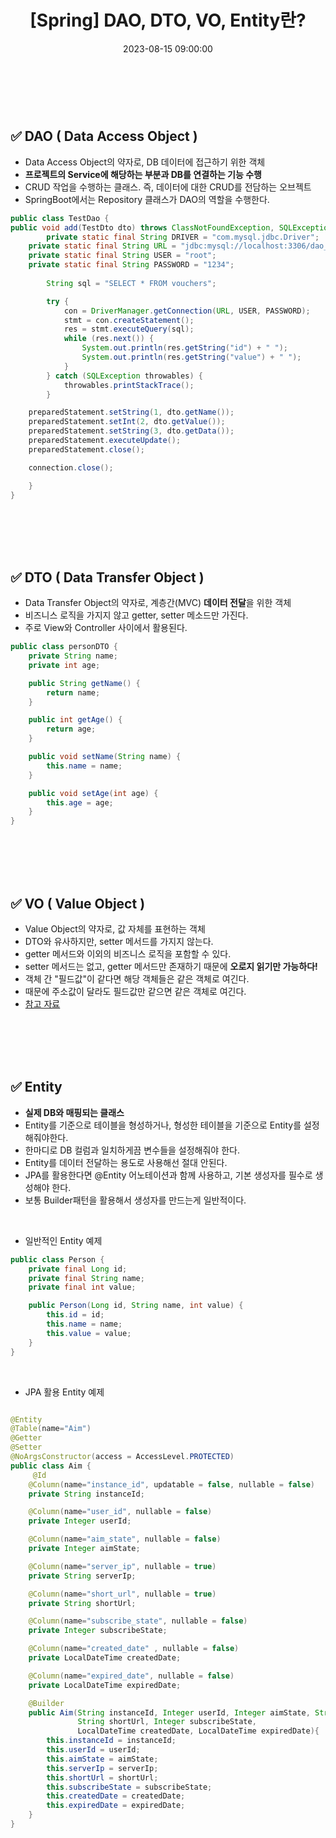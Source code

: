 ﻿---
permalink: /2023-08-15-DAO, DTO, VO, Entity란/
published: true
title: "[Spring] DAO, DTO, VO, Entity란?"
date: 2023-08-15 09:00:00
toc: true
toc_sticky: true
toc_label: "DAO, DTO, VO, Entity란?"
categories:
- Spring
tags:
- Spring
- Java
---

<br><br>

## ✅ DAO ( Data Access Object )

- Data Access Object의 약자로, DB 데이터에 접근하기 위한 객체
- **프로젝트의 Service에 해당하는 부분과 DB를 연결하는 기능 수행**
- CRUD 작업을 수행하는 클래스. 즉, 데이터에 대한 CRUD를 전담하는 오브젝트
- SpringBoot에서는 Repository 클래스가 DAO의 역할을 수행한다.

```java
public class TestDao {
public void add(TestDto dto) throws ClassNotFoundException, SQLException {
        private static final String DRIVER = "com.mysql.jdbc.Driver";
    private static final String URL = "jdbc:mysql://localhost:3306/dao_Db";
    private static final String USER = "root";
    private static final String PASSWORD = "1234";   
        
        String sql = "SELECT * FROM vouchers";

        try {
            con = DriverManager.getConnection(URL, USER, PASSWORD);
            stmt = con.createStatement();
            res = stmt.executeQuery(sql);
            while (res.next()) {
                System.out.println(res.getString("id") + " ");
                System.out.println(res.getString("value") + " ");
            }
        } catch (SQLException throwables) {
            throwables.printStackTrace();
        }

    preparedStatement.setString(1, dto.getName());
    preparedStatement.setInt(2, dto.getValue());
    preparedStatement.setString(3, dto.getData());
    preparedStatement.executeUpdate();
    preparedStatement.close();

    connection.close();

    }
}
```


<br><br><br><br>

## ✅ DTO ( Data Transfer Object )

- Data Transfer Object의 약자로, 계층간(MVC) **데이터 전달**을 위한 객체
- 비즈니스 로직을 가지지 않고 getter, setter 메소드만 가진다.
- 주로 View와 Controller 사이에서 활용된다.

```java
public class personDTO {
    private String name;
    private int age;

    public String getName() {
        return name;
    }

    public int getAge() {
        return age;
    }

    public void setName(String name) {
        this.name = name;
    }

    public void setAge(int age) {
        this.age = age;
    }
}
```


<br><br><br><br>

## ✅ VO ( Value Object )
- Value Object의 약자로, 값 자체를 표현하는 객체
- DTO와 유사하지만, setter 메서드를 가지지 않는다.
- getter 메서드와 이외의 비즈니스 로직을 포함할 수 있다.
- setter 메서드는 없고, getter 메서드만 존재하기 때문에 **오로지 읽기만 가능하다!**
- 객체 간 "필드값"이 같다면 해당 객체들은 같은 객체로 여긴다.
- 때문에 주소값이 달라도 필드값만 같으면 같은 객체로 여긴다.
- [참고 자료](https://tecoble.techcourse.co.kr/post/2020-06-11-value-object/)


<br><br><br><br>

## ✅ Entity
- **실제 DB와 매핑되는 클래스**
- Entity를 기준으로 테이블을 형성하거나, 형성한 테이블을 기준으로 Entity를 설정해줘야한다.
- 한마디로 DB 컬럼과 일치하게끔 변수들을 설정해줘야 한다.
- Entity를 데이터 전달하는 용도로 사용해선 절대 안된다.
- JPA를 활용한다면 @Entity 어노테이션과 함께 사용하고, 기본 생성자를 필수로 생성해야 한다.
- 보통 Builder패턴을 활용해서 생성자를 만드는게 일반적이다.

<br>

- 일반적인 Entity 예제

```java
public class Person {
    private final Long id;
    private final String name;
    private final int value;

    public Person(Long id, String name, int value) {
        this.id = id;
        this.name = name;
        this.value = value;
    }
}
```

<br>

- JPA 활용 Entity 예제

```java

@Entity
@Table(name="Aim")
@Getter
@Setter
@NoArgsConstructor(access = AccessLevel.PROTECTED)
public class Aim {
     @Id
    @Column(name="instance_id", updatable = false, nullable = false)
    private String instanceId;

    @Column(name="user_id", nullable = false)
    private Integer userId;

    @Column(name="aim_state", nullable = false)
    private Integer aimState;

    @Column(name="server_ip", nullable = true)
    private String serverIp;

    @Column(name="short_url", nullable = true)
    private String shortUrl;

    @Column(name="subscribe_state", nullable = false)
    private Integer subscribeState;

    @Column(name="created_date" , nullable = false)
    private LocalDateTime createdDate;

    @Column(name="expired_date", nullable = false)
    private LocalDateTime expiredDate;

    @Builder
    public Aim(String instanceId, Integer userId, Integer aimState, String serverIp,
               String shortUrl, Integer subscribeState,
               LocalDateTime createdDate, LocalDateTime expiredDate){
        this.instanceId = instanceId;
        this.userId = userId;
        this.aimState = aimState;
        this.serverIp = serverIp;
        this.shortUrl = shortUrl;
        this.subscribeState = subscribeState;
        this.createdDate = createdDate;
        this.expiredDate = expiredDate;
    }
}
```